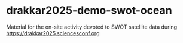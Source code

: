 # drakkar2025-demo-swot-ocean
Material for the on-site activity devoted to SWOT satellite data during https://drakkar2025.sciencesconf.org
